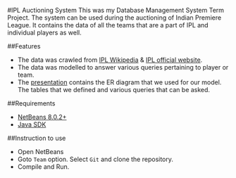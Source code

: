 #IPL Auctioning System
This was my Database Management System Term Project. The system can be used during the auctioning of Indian Premiere League. It contains the data of all the teams that are a part of IPL and individual players as well.

##Features
* The data was crawled from [IPL Wikipedia](https://en.wikipedia.org/wiki/Indian_Premier_League) & [IPL official website](www.iplt20.com/).
* The data was modelled to answer various queries pertaining to player or team.
* The [presentation](https://github.com/studanshu/IPL/blob/master/ipl_auction.pptx) contains the ER diagram that we used for our model. The tables that we defined and various queries that can be asked.

##Requirements
* [NetBeans 8.0.2+](http://netbeans.org/)
* [Java SDK](http://www.oracle.com/technetwork/java/javase/downloads/index.html)

##Instruction to use
* Open NetBeans
* Goto ```Team``` option. Select ```Git``` and clone the repository.
* Compile and Run.
